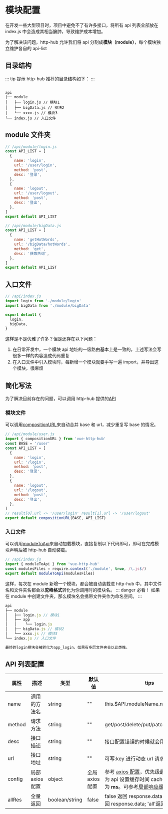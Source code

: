 # 模块配置

在开发一些大型项目时，项目中避免不了有许多接口，将所有 api 列表全部放在 index.js 中会造成其相当臃肿，导致维护成本增加。

为了解决该问题，http-hub 允许我们将 api 分割成**模块（module）**，每个模块独立维护各自的 api-list

## 目录结构

::: tip 提示
http-hub 推荐的目录结构如下：
:::

```

api
├── module
│   ├── login.js // 模块1
│   ├── bigData.js // 模块2
│   └── xxxx.js // 模块3
└── index.js // 入口文件
```

## module 文件夹

```javascript
// /api/module/login.js
const API_LIST = [
  {
    name: 'login',
    url: '/user/login',
    method: 'post',
    desc: '登录',
  },
  {
    name: 'logout',
    url: '/user/logout',
    method: 'post',
    desc: '登出',
  },
]
export default API_LIST

// /api/module/bigData.js
const API_LIST = [
  {
    name: 'getHotWords',
    url: '/bigData/hotWords',
    method: 'get',
    desc: '获取热词',
  },
]
export default API_LIST
```

## 入口文件

```javascript
// /api/index.js
import login from './module/login'
import bigData from './module/bigData'

export default {
  login,
  bigData,
}
```

这样是不是优雅了许多？但是还存在以下问题：

1. 在日常开发中，一个模块 api 地址的一级路由基本上是一致的，上述写法会写很多一样的内容造成代码重复
2. 在入口文件中引入模块时，每新增一个模块就要手写一遍 import，并导出这个模块，很麻烦

## 简化写法

为了解决目前存在的问题，可以调用 http-hub 提供的[API](/inner/api.html)

### 模块文件

可以调用[compositionURL](/inner/api.html#compositionurl)来自动合并 base 和 url，减少重复写 base 的情况。

```javascript
// /api/module/user.js
import { compositionURL } from 'vue-http-hub'
const BASE = '/user'
const API_LIST = [
  {
    name: 'login',
    url: '/login',
    method: 'post',
    desc: '登录',
  },
  {
    name: 'logout',
    url: '/logout',
    method: 'post',
    desc: '登出',
  },
]
// result[0].url -> '/user/login' result[1].url -> '/user/logout'
export default compositionURL(BASE, API_LIST)
```

### 入口文件

可以调用[moduleToApi](/inner/api.html#moduletoapi)来自动加载模块，直接复制以下代码即可，即可在完成模块声明后被 http-hub 自动装载。

```javascript
// /api/index.js
import { moduleToApi } from 'vue-http-hub'
const modulesFiles = require.context('./module', true, /\.js$/)
export default moduleToApi(modulesFiles)
```

这样，每次在 module 新增一个模块，都会被自动装载进 http-hub 中，其中文件名和文件夹名都会以**驼峰格式**转化为你调用时的模块名。
::: danger 必看！
如果在 module 中创建文件夹，那么模块名会携带文件夹作为命名空间。
:::

```javascript
api
├── module
│   ├── login.js // 模块1
│   ├── app
│   │    └── login.js
│   ├── bigData.js // 模块2
│   └── xxxx.js // 模块3
└── index.js // 入口文件

最终的login模块会被转化为app_login，如果有多层文件夹会以此类推。
```

## API 列表配置

| 属性   | 描述            | 类型           | 默认值          | tips                                                                                                                                                                               | 必填 |
| ------ | --------------- | -------------- | --------------- | ---------------------------------------------------------------------------------------------------------------------------------------------------------------------------------- | ---- |
| name   | 调用的方法名    | string         | ""              | this.\$API.moduleName.name(params)                                                                                                                                                 | 是   |
| method | 请求方法        | string         | ""              | get/post/delete/put/patch                                                                                                                                                          | 是   |
| desc   | 接口描述        | string         | ""              | 接口配置错误的时候就会用到这个                                                                                                                                                     | 是   |
| url    | 接口地址        | string         | ""              | 可写:key 进行动态 url 请求                                                                                                                                                         | 是   |
| config | 局部 axios 配置 | object         | 全局 axios 配置 | 参考 [axios 配置](http://axios-js.com/zh-cn/docs/index.html)，优先级最高。可单独为 api 设置缓存时间 cacheTime，单位为 **ms**。可参考[局部响应缓存](/guide/usage/#局部响应缓存配置) | 否   |
| allRes | 全量返回        | boolean/string | false           | false 返回 response.data.data; true 返回 response.data; 'all'返回 response                                                                                                         | 否   |
